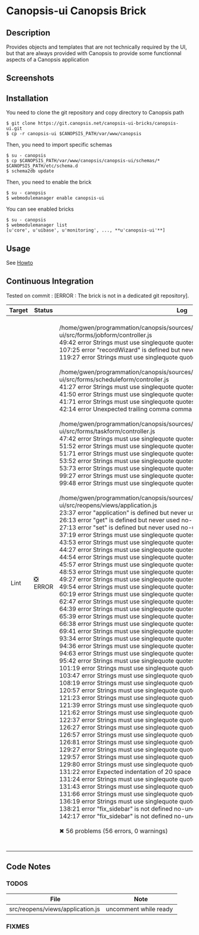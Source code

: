 # Canopsis-ui Canopsis Brick

## Description

Provides objects and templates that are not technically required by the UI, but that are always provided with Canopsis to provide some functionnal aspects of a Canopsis application

## Screenshots



## Installation

You need to clone the git repository and copy directory to Canopsis path

    $ git clone https://git.canopsis.net/canopsis-ui-bricks/canopsis-ui.git
    $ cp -r canopsis-ui $CANOPSIS_PATH/var/www/canopsis

Then, you need to import specific schemas

    $ su - canopsis
    $ cp $CANOPSIS_PATH/var/www/canopsis/canopsis-ui/schemas/* $CANOPSIS_PATH/etc/schema.d
    $ schema2db update

Then, you need to enable the brick

    $ su - canopsis
    $ webmodulemanager enable canopsis-ui

You can see enabled bricks

    $ su - canopsis
    $ webmodulemanager list
    [u'core', u'uibase', u'monitoring', ..., **u'canopsis-ui'**]

## Usage

See [Howto](https://git.canopsis.net/canopsis-ui-bricks/canopsis-ui/blob/master/doc/index.rst)

## Continuous Integration

Tested on commit : [ERROR : The brick is not in a dedicated git repository].

| Target | Status | Log |
| ------ | ------ | --- |
| Lint   | :negative_squared_cross_mark: ERROR | <br>/home/gwen/programmation/canopsis/sources/webcore/var/www/canopsis/canopsis-ui/src/forms/jobform/controller.js<br>   49:42  error  Strings must use singlequote              quotes<br>  107:25  error  "recordWizard" is defined but never used  no-unused-vars<br>  119:27  error  Strings must use singlequote              quotes<br><br>/home/gwen/programmation/canopsis/sources/webcore/var/www/canopsis/canopsis-ui/src/forms/scheduleform/controller.js<br>  41:27  error  Strings must use singlequote  quotes<br>  41:50  error  Strings must use singlequote  quotes<br>  41:71  error  Strings must use singlequote  quotes<br>  42:14  error  Unexpected trailing comma     comma-dangle<br><br>/home/gwen/programmation/canopsis/sources/webcore/var/www/canopsis/canopsis-ui/src/forms/taskform/controller.js<br>  47:42  error  Strings must use singlequote  quotes<br>  51:52  error  Strings must use singlequote  quotes<br>  51:71  error  Strings must use singlequote  quotes<br>  53:52  error  Strings must use singlequote  quotes<br>  53:73  error  Strings must use singlequote  quotes<br>  99:27  error  Strings must use singlequote  quotes<br>  99:48  error  Strings must use singlequote  quotes<br><br>/home/gwen/programmation/canopsis/sources/webcore/var/www/canopsis/canopsis-ui/src/reopens/views/application.js<br>   23:37  error  "application" is defined but never used                   no-unused-vars<br>   26:13  error  "get" is defined but never used                           no-unused-vars<br>   27:13  error  "set" is defined but never used                           no-unused-vars<br>   37:19  error  Strings must use singlequote                              quotes<br>   43:53  error  Strings must use singlequote                              quotes<br>   44:27  error  Strings must use singlequote                              quotes<br>   44:54  error  Strings must use singlequote                              quotes<br>   45:57  error  Strings must use singlequote                              quotes<br>   48:53  error  Strings must use singlequote                              quotes<br>   49:27  error  Strings must use singlequote                              quotes<br>   49:54  error  Strings must use singlequote                              quotes<br>   60:19  error  Strings must use singlequote                              quotes<br>   62:47  error  Strings must use singlequote                              quotes<br>   64:39  error  Strings must use singlequote                              quotes<br>   65:39  error  Strings must use singlequote                              quotes<br>   66:38  error  Strings must use singlequote                              quotes<br>   69:41  error  Strings must use singlequote                              quotes<br>   93:34  error  Strings must use singlequote                              quotes<br>   94:36  error  Strings must use singlequote                              quotes<br>   94:63  error  Strings must use singlequote                              quotes<br>   95:42  error  Strings must use singlequote                              quotes<br>  101:19  error  Strings must use singlequote                              quotes<br>  103:47  error  Strings must use singlequote                              quotes<br>  108:19  error  Strings must use singlequote                              quotes<br>  120:57  error  Strings must use singlequote                              quotes<br>  121:23  error  Strings must use singlequote                              quotes<br>  121:39  error  Strings must use singlequote                              quotes<br>  121:62  error  Strings must use singlequote                              quotes<br>  122:37  error  Strings must use singlequote                              quotes<br>  126:27  error  Strings must use singlequote                              quotes<br>  126:57  error  Strings must use singlequote                              quotes<br>  126:81  error  Strings must use singlequote                              quotes<br>  129:27  error  Strings must use singlequote                              quotes<br>  129:57  error  Strings must use singlequote                              quotes<br>  129:80  error  Strings must use singlequote                              quotes<br>  131:22  error  Expected indentation of 20 space characters but found 21  indent<br>  131:24  error  Strings must use singlequote                              quotes<br>  131:43  error  Strings must use singlequote                              quotes<br>  131:66  error  Strings must use singlequote                              quotes<br>  136:19  error  Strings must use singlequote                              quotes<br>  138:21  error  "fix_sidebar" is not defined                              no-undef<br>  142:17  error  "fix_sidebar" is not defined                              no-undef<br><br>✖ 56 problems (56 errors, 0 warnings)<br><br> |

## Code Notes

### TODOS

| File   | Note   |
|--------|--------|
| src/reopens/views/application.js | uncomment while ready |


### FIXMES


